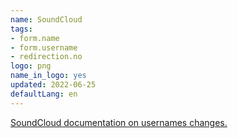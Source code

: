 ```yaml
---
name: SoundCloud
tags:
- form.name
- form.username
- redirection.no
logo: png
name_in_logo: yes
updated: 2022-06-25
defaultLang: en
---
```


[SoundCloud documentation on usernames changes.](https://help.soundcloud.com/hc/fr/articles/115003567968-Votre-nom-affich%C3%A9-et-l-URL-de-votre-profil)
